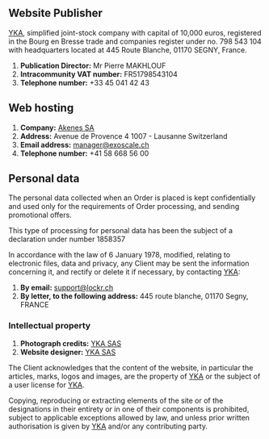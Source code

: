 ## Website Publisher

[YKA](http://www.yka.ch), simplified joint-stock company with capital of 10,000 euros, registered in the Bourg en Bresse trade and companies register under no. 798 543 104 with headquarters located at 445 Route Blanche, 01170 SEGNY, France.

1. **Publication Director:** Mr Pierre MAKHLOUF
2. **Intracommunity VAT number:** FR51798543104
3. **Telephone number:** +33 45 041 42 43

## Web hosting

1. **Company:** [Akenes SA](http://www.exoscale.ch)
2. **Address:** Avenue de Provence 4 1007 - Lausanne Switzerland
3. **Email address:** [manager@exoscale.ch](mailto:manager@exoscale.ch)
4. **Telephone number:** +41 58 668 56 00

## Personal data

The personal data collected when an Order is placed is kept confidentially and used only for the requirements of Order processing, and sending promotional offers.

This type of processing for personal data has been the subject of a declaration under number 1858357

In accordance with the law of 6 January 1978, modified, relating to electronic files, data and privacy, any Client may be sent the information concerning it, and rectify or delete it if necessary, by contacting [YKA](http://www.yka.ch):

1. **By email:** [support@lockr.ch](mailto:support@lockr.ch)
2. **By letter, to the following address:** 445 route blanche, 01170 Segny, FRANCE

### Intellectual property

1. **Photograph credits:** [YKA SAS](http://www.yka.ch)
2. **Website designer:** [YKA SAS](http://www.yka.ch)

The Client acknowledges that the content of the website, in particular the articles, marks, logos and images, are the property of [YKA](http://www.yka.ch) or the subject of a user license for [YKA](http://www.yka.ch).

Copying, reproducing or extracting elements of the site or of the designations in their entirety or in one of their components is prohibited, subject to applicable exceptions allowed by law, and unless prior written authorisation is given by [YKA](http://www.yka.ch) and/or any contributing party.
